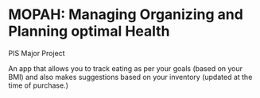 # MOPAH: Managing Organizing and Planning optimal Health

PIS Major Project

An app that allows you to track eating as per your goals (based on your BMI) and also makes suggestions based on your inventory (updated at the time of purchase.)
